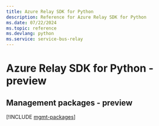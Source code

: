 ```yaml
---
title: Azure Relay SDK for Python
description: Reference for Azure Relay SDK for Python
ms.date: 07/22/2024
ms.topic: reference
ms.devlang: python
ms.service: service-bus-relay
---
```

# Azure Relay SDK for Python - preview

## Management packages - preview
[!INCLUDE [mgmt-packages](relay-mgmt-index.md)]